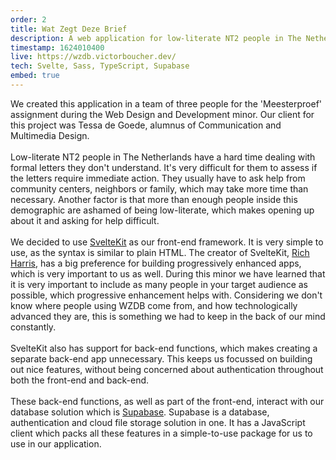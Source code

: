 ```yaml
---
order: 2
title: Wat Zegt Deze Brief
description: A web application for low-literate NT2 people in The Netherlands that have a hard time understanding formal letters. Built with Svelte(Kit), TypeScript and Supabase (an open-source Firebase alternative).
timestamp: 1624010400
live: https://wzdb.victorboucher.dev/
tech: Svelte, Sass, TypeScript, Supabase
embed: true
---
```


We created this application in a team of three people for the 'Meesterproef' assignment during the Web Design and Development minor. Our client for this project was Tessa de Goede, alumnus of Communication and Multimedia Design.  
&nbsp;  
Low-literate NT2 people in The Netherlands have a hard time dealing with formal letters they don't understand. It's very difficult for them to assess if the letters require immediate action. They usually have to ask help from community centers, neighbors or family, which may take more time than necessary. Another factor is that more than enough people inside this demographic are ashamed of being low-literate, which makes opening up about it and asking for help difficult.  
&nbsp;  
We decided to use [SvelteKit](https://kit.svelte.dev/) as our front-end framework. It is very simple to use, as the syntax is similar to plain HTML. The creator of SvelteKit, [Rich Harris](https://github.com/Rich-Harris), has a big preference for building progressively enhanced apps, which is very important to us as well. During this minor we have learned that it is very important to include as many people in your target audience as possible, which progressive enhancement helps with. Considering we don't know where people using WZDB come from, and how technologically advanced they are, this is something we had to keep in the back of our mind constantly.  
&nbsp;  
SvelteKit also has support for back-end functions, which makes creating a separate back-end app unnecessary. This keeps us focussed on building out nice features, without being concerned about authentication throughout both the front-end and back-end.  
&nbsp;  
These back-end functions, as well as part of the front-end, interact with our database solution which is [Supabase](https://supabase.io/). Supabase is a database, authentication and cloud file storage solution in one. It has a JavaScript client which packs all these features in a simple-to-use package for us to use in our application.  
&nbsp;  
